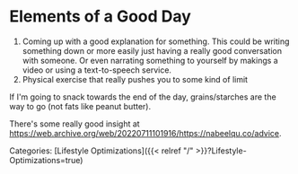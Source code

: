 # Elements of a Good Day

1. Coming up with a good explanation for something.
   This could be writing something down or more easily just having a really good
   conversation with someone.
   Or even narrating something to yourself by makings a video or using a
   text-to-speech service.
1. Physical exercise that really pushes you to some kind of limit

If I'm going to snack towards the end of the day, grains/starches are the way to
go (not fats like peanut butter).


There's some really good insight at
https://web.archive.org/web/20220711101916/https://nabeelqu.co/advice.

Categories: [Lifestyle Optimizations]({{< relref "/" >}}?Lifestyle-Optimizations=true)